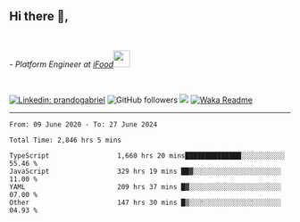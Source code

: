 <h2>Hi there  👋,</h2> </br>

<p><em>- Platform Engineer at <a href="https://www.ifood.com.br/">iFood</a><img src="https://media.giphy.com/media/WUlplcMpOCEmTGBtBW/giphy.gif" width="30"> 
</em></p></br>


[![Linkedin: prandogabriel](https://img.shields.io/badge/-prandogabriel-blue?style=flat-square&logo=Linkedin&logoColor=white&link=https://www.linkedin.com/in/prandogabriel/)](https://www.linkedin.com/in/prandogabriel)
![GitHub followers](https://img.shields.io/github/followers/prandogabriel?label=Follow&style=social)
![](https://visitor-badge.glitch.me/badge?page_id=prandogabriel.prandogabriel)
[![Waka Readme](https://github.com/prandogabriel/prandogabriel/actions/workflows/update-stats.yml.yml/badge.svg)](https://github.com/prandogabriel/prandogabriel/actions/workflows/update-stats.yml.yml)

---

<!--START_SECTION:waka-->

```golang
From: 09 June 2020 - To: 27 June 2024

Total Time: 2,846 hrs 5 mins

TypeScript                 1,660 hrs 20 mins██████████████░░░░░░░░░░░   55.46 %
JavaScript                 329 hrs 19 mins ██▓░░░░░░░░░░░░░░░░░░░░░░   11.00 %
YAML                       209 hrs 37 mins █▓░░░░░░░░░░░░░░░░░░░░░░░   07.00 %
Other                      147 hrs 30 mins █▒░░░░░░░░░░░░░░░░░░░░░░░   04.93 %
```

<!--END_SECTION:waka-->
